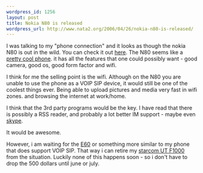 ```yaml
--- 
wordpress_id: 1256
layout: post
title: Nokia N80 is released
wordpress_url: http://www.nata2.org/2006/04/26/nokia-n80-is-released/
---
```

I was talking to my "phone connection" and it looks as though the nokia N80 is out in the wild. You can check it out <a href="http://www.welectronics.com/gsm/Nokia/Nokia_N80.HTML">here</a>. The N80 seems like a <a href="http://www.symplification.com/node/333">pretty cool phone</a>. it has all the features that one could possibly want - good camera, good os, good form factor and wifi.

I think for me the selling point is the wifi. Although on the N80 you are unable to use the phone as a VOIP SIP device, it would still be one of the coolest things ever. Being able to upload pictures and media very fast in wifi zones. and browsing the internet  at work/home.

I think that the 3rd party programs would be the key. I have read that there is possibly a RSS reader, and probably a lot better IM support - maybe even <a href="http://www.skype.com">skype</a>.

It would be awesome.

However, i am waiting for the <a href="http://www.google.com/url?sa=t&ct=res&cd=1&url=http%3A%2F%2Fwww.europe.nokia.com%2Fnokia%2F0%2C%2C81338%2C00.html&ei=xe1OROu6IL-CigHuoITuCw&sig2=_19jgHqQpGoGv1jbYL3QIw">E60</a> or something more similar to my phone that does support VOIP SIP. That way i can retire my <a href="http://www.utstar.com/Solutions/Handsets/WiFi/">starcom UT F1000</a> from the situation. Luckily none of this happens soon - so i don't have to drop the 500 dollars until june or july.
